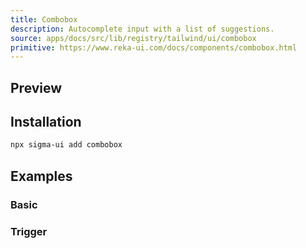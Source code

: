 ```yaml
---
title: Combobox
description: Autocomplete input with a list of suggestions.
source: apps/docs/src/lib/registry/tailwind/ui/combobox
primitive: https://www.reka-ui.com/docs/components/combobox.html
---
```


## Preview

<ComponentPreview name="Combobox" />

## Installation

```bash
npx sigma-ui add combobox
```

## Examples

### Basic 

<ComponentPreview name="Combobox" />

### Trigger

<ComponentPreview name="ComboboxTrigger" />
